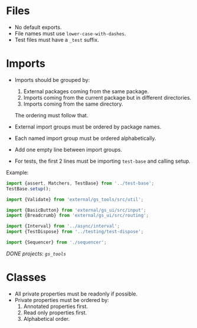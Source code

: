 # Files
-   No default exports.
-   File names must use `lower-case-with-dashes`.
-   Test files must have a `_test` suffix.

# Imports
-   Imports should be grouped by:
    1.  External packages coming from the same package.
    1.  Imports coming from the current package but in different directories.
    1.  Imports coming from the same directory.

    The ordering must follow that.
-   External import groups must be ordered by package names.
-   Each named import group must be ordered alphabetically.
-   Add one empty line between import groups.
-   For tests, the first 2 lines must be importing `test-base` and calling setup.

Example:

```typescript
import {assert, Matchers, TestBase} from '../test-base';
TestBase.setup();

import {Validate} from 'external/gs_tools/src/util';

import {BasicButton} from 'external/gs_ui/src/input';
import {Breadcrumb} from 'external/gs_ui/src/routing';

import {Interval} from '../async/interval';
import {TestDispose} from '../testing/test-dispose';

import {Sequencer} from './sequencer';
```

*DONE projects: `gs_tools`*

# Classes
-   All private properties must be readonly if possible.
-   Private properties must be ordered by:
    1.  Annotated properties first.
    1.  Read only properties first.
    1.  Alphabetical order.